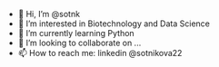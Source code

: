 - 👋 Hi, I’m @sotnk
- 👀 I’m interested in Biotechnology and Data Science
- 🌱 I’m currently learning Python
- 💞️ I’m looking to collaborate on ...
- 📫 How to reach me: linkedin @sotnikova22

<!---
sotnk/sotnk is a ✨ special ✨ repository because its `README.md` (this file) appears on your GitHub profile.
You can click the Preview link to take a look at your changes.
--->
